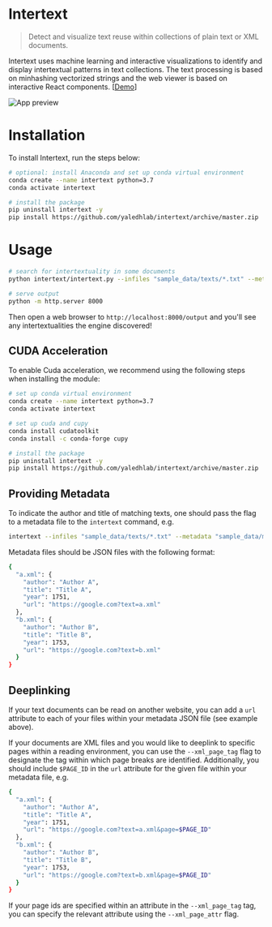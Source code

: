 # Intertext

> Detect and visualize text reuse within collections of plain text or XML documents.

Intertext uses machine learning and interactive visualizations to identify and display intertextual patterns in text collections. The text processing is based on minhashing vectorized strings and the web viewer is based on interactive React components. [[Demo](https://lab-apps.s3-us-west-2.amazonaws.com/intertext/redesign/index.html)]

![App preview](/docs/preview.png?raw=true)

# Installation

To install Intertext, run the steps below:

```bash
# optional: install Anaconda and set up conda virtual environment
conda create --name intertext python=3.7
conda activate intertext

# install the package
pip uninstall intertext -y
pip install https://github.com/yaledhlab/intertext/archive/master.zip
```

# Usage

```bash
# search for intertextuality in some documents
python intertext/intertext.py --infiles "sample_data/texts/*.txt" --metadata "sample_data/metadata.json"  --verbose --update_client

# serve output
python -m http.server 8000
```

Then open a web browser to `http://localhost:8000/output` and you'll see any intertextualities the engine discovered!

## CUDA Acceleration

To enable Cuda acceleration, we recommend using the following steps when installing the module:

```bash
# set up conda virtual environment
conda create --name intertext python=3.7
conda activate intertext

# set up cuda and cupy
conda install cudatoolkit
conda install -c conda-forge cupy

# install the package
pip uninstall intertext -y
pip install https://github.com/yaledhlab/intertext/archive/master.zip
```

## Providing Metadata

To indicate the author and title of matching texts, one should pass the flag to a metadata file to the `intertext` command, e.g.

```bash
intertext --infiles "sample_data/texts/*.txt" --metadata "sample_data/metadata.json"
```

Metadata files should be JSON files with the following format:

```bash
{
  "a.xml": {
    "author": "Author A",
    "title": "Title A",
    "year": 1751,
    "url": "https://google.com?text=a.xml"
  },
  "b.xml": {
    "author": "Author B",
    "title": "Title B",
    "year": 1753,
    "url": "https://google.com?text=b.xml"
  }
}
```

## Deeplinking

If your text documents can be read on another website, you can add a `url` attribute to each of your files within your metadata JSON file (see example above).

If your documents are XML files and you would like to deeplink to specific pages within a reading environment, you can use the `--xml_page_tag` flag to designate the tag within which page breaks are identified. Additionally, you should include `$PAGE_ID` in the `url` attribute for the given file within your metadata file, e.g.

```bash
{
  "a.xml": {
    "author": "Author A",
    "title": "Title A",
    "year": 1751,
    "url": "https://google.com?text=a.xml&page=$PAGE_ID"
  },
  "b.xml": {
    "author": "Author B",
    "title": "Title B",
    "year": 1753,
    "url": "https://google.com?text=b.xml&page=$PAGE_ID"
  }
}
```

If your page ids are specified within an attribute in the `--xml_page_tag` tag, you can specify the relevant attribute using the `--xml_page_attr` flag.
